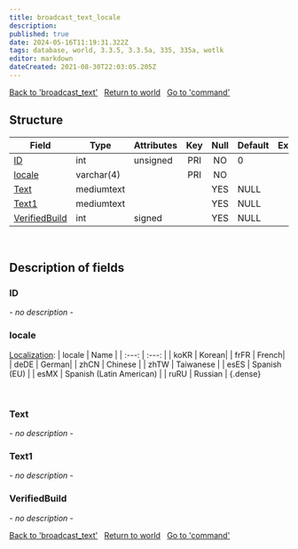 ```yaml
---
title: broadcast_text_locale
description: 
published: true
date: 2024-05-16T11:19:31.322Z
tags: database, world, 3.3.5, 3.3.5a, 335, 335a, wotlk
editor: markdown
dateCreated: 2021-08-30T22:03:05.205Z
---
```


<a href="https://trinitycore.info/en/database/335/world/broadcast_text" class="mt-5 v-btn v-btn--depressed v-btn--flat v-btn--outlined theme--light v-size--default darkblue--text text--lighten-3"><span class="v-btn__content"><i aria-hidden="true" class="v-icon notranslate v-icon--left mdi mdi-arrow-left theme--light"></i><span>Back to 'broadcast_text'</span></span></a>&nbsp;&nbsp;&nbsp;<a href="https://trinitycore.info/en/database/335/world/home" class="mt-5 v-btn v-btn--depressed v-btn--flat v-btn--outlined theme--light v-size--default darkblue--text text--lighten-3"><span class="v-btn__content"><i aria-hidden="true" class="v-icon notranslate v-icon--left mdi mdi-home-outline theme--light"></i><span>Return to world</span></span></a>&nbsp;&nbsp;&nbsp;<a href="https://trinitycore.info/en/database/335/world/command" class="mt-5 v-btn v-btn--depressed v-btn--flat v-btn--outlined theme--light v-size--default darkblue--text text--lighten-3"><span class="v-btn__content"><span>Go to 'command'</span><i aria-hidden="true" class="v-icon notranslate v-icon--right mdi mdi-arrow-right theme--light"></i></span></a>

## Structure

| Field | Type | Attributes | Key | Null | Default | Extra | Comment |
| --- | --- | --- | :---: | :---: | --- | --- | --- |
| [ID](#id-alt) | int | unsigned | PRI | NO | 0 |  |  |
| [locale](#locale) | varchar(4) |  | PRI | NO |  |  |  |
| [Text](#text) | mediumtext |  |  | YES | NULL |  |  |
| [Text1](#text1) | mediumtext |  |  | YES | NULL |  |  |
| [VerifiedBuild](#verifiedbuild) | int | signed |  | YES | NULL |  |  |
&nbsp;
## Description of fields

### ID <!-- {#id-alt} -->
*- no description -*
&nbsp;

### locale
[Localization](/how-to/localization):
| locale | Name |
| :---: | :---: |
| koKR | Korean|
| frFR | French|
| deDE | German|
| zhCN | Chinese |
| zhTW | Taiwanese |
| esES | Spanish (EU) |
| esMX | Spanish (Latin American) |
| ruRU | Russian |
{.dense}

&nbsp;

### Text
*- no description -*
&nbsp;

### Text1
*- no description -*
&nbsp;

### VerifiedBuild
*- no description -*
&nbsp;

<a href="https://trinitycore.info/en/database/335/world/broadcast_text" class="mt-5 v-btn v-btn--depressed v-btn--flat v-btn--outlined theme--light v-size--default darkblue--text text--lighten-3"><span class="v-btn__content"><i aria-hidden="true" class="v-icon notranslate v-icon--left mdi mdi-arrow-left theme--light"></i><span>Back to 'broadcast_text'</span></span></a>&nbsp;&nbsp;&nbsp;<a href="https://trinitycore.info/en/database/335/world/home" class="mt-5 v-btn v-btn--depressed v-btn--flat v-btn--outlined theme--light v-size--default darkblue--text text--lighten-3"><span class="v-btn__content"><i aria-hidden="true" class="v-icon notranslate v-icon--left mdi mdi-home-outline theme--light"></i><span>Return to world</span></span></a>&nbsp;&nbsp;&nbsp;<a href="https://trinitycore.info/en/database/335/world/command" class="mt-5 v-btn v-btn--depressed v-btn--flat v-btn--outlined theme--light v-size--default darkblue--text text--lighten-3"><span class="v-btn__content"><span>Go to 'command'</span><i aria-hidden="true" class="v-icon notranslate v-icon--right mdi mdi-arrow-right theme--light"></i></span></a>
